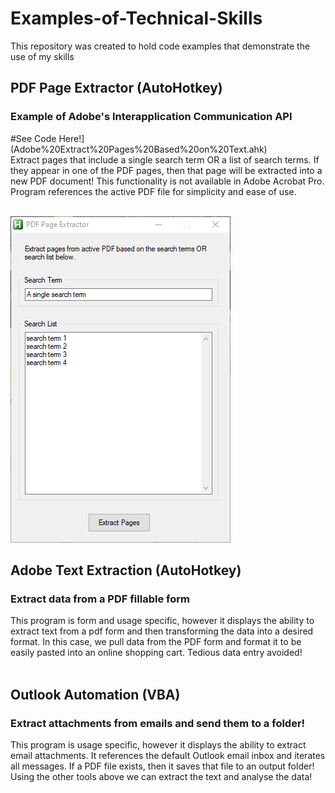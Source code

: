 # Examples-of-Technical-Skills
This repository was created to hold code examples that demonstrate the use of my skills


<h2>PDF Page Extractor (AutoHotkey)</h2>
<h3>Example of Adobe's Interapplication Communication API</h3>


#See Code Here!](Adobe%20Extract%20Pages%20Based%20on%20Text.ahk)
<br>
Extract pages that include a single search term OR a list of search terms.  If they appear in one of the PDF pages, then that page will be extracted into a new PDF document!  This functionality is not available in Adobe Acrobat Pro.  Program references the active PDF file for simplicity and ease of use.
<br>
<br>

![see preview](img.jpg)

<h2>Adobe Text Extraction (AutoHotkey)</h2>
<h3>Extract data from a PDF fillable form</h3>
This program is form and usage specific, however it displays the ability to extract text from a pdf form and then transforming the data into a desired format.  In this case, we pull data from the PDF form and format it to be easily pasted into an online shopping cart.  Tedious data entry avoided!
<br>
<br>
<h2>Outlook Automation (VBA)</h2>
<h3>Extract attachments from emails and send them to a folder!</h3>
This program is usage specific, however it displays the ability to extract email attachments.  It references the default Outlook email inbox and iterates all messages.  If a PDF file exists, then it saves that file to an output folder!  Using the other tools above we can extract the text and analyse the data!



